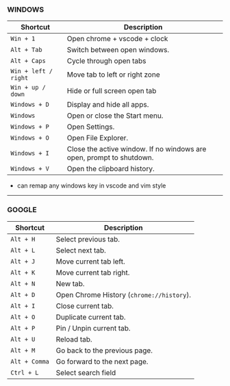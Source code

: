 ### WINDOWS

| Shortcut        | Description                                            |
|-----------------|--------------------------------------------------------|
| `Win + 1`       | Open chrome + vscode + clock                          |
| `Alt + Tab`     | Switch between open windows.                          |
| `Alt + Caps`    | Cycle through open tabs                              |
| `Win + left / right`    | Move tab to left or right zone                                |
| `Win + up / down`    | Hide or full screen open tab                                |
| `Windows + D`   | Display and hide all apps.                            |
| `Windows`       | Open or close the Start menu.                         |
| `Windows + P`   | Open Settings.                                         |
| `Windows + O`   | Open File Explorer.                                   |
| `Windows + I`      | Close the active window. If no windows are open, prompt to shutdown. |
| `Windows + V`   | Open the clipboard history.                           |

* can remap any windows key in vscode and vim style

---


### GOOGLE

| Shortcut        | Description                                            |
|-----------------|--------------------------------------------------------|
| `Alt + H`       | Select previous tab.                                   |
| `Alt + L`       | Select next tab.                                       |
| `Alt + J`       | Move current tab left.                                 |
| `Alt + K`       | Move current tab right.                                |
| `Alt + N`       | New tab.                                               |
| `Alt + D`       | Open Chrome History (`chrome://history`).              |
| `Alt + I`       | Close current tab.                                     |
| `Alt + O`       | Duplicate current tab.                                 |
| `Alt + P`       | Pin / Unpin current tab.                               |
| `Alt + U`       | Reload tab.                                            |
| `Alt + M`       | Go back to the previous page.                          |
| `Alt + Comma`   | Go forward to the next page.                           |
| `Ctrl + L`   | Select search field                           |




